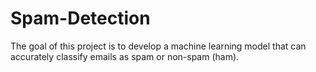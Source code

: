 # Spam-Detection
The goal of this project is to develop a machine learning model that can accurately classify emails as spam or non-spam (ham).
